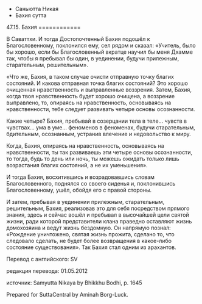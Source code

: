 









* Саньютта Никая
* Бахия сутта


47\.15\. Бахия
\=\=\=\=\=\=\=\=\=\=\=\=



В Саваттхи\. И тогда Достопочтенный Бахия подошёл к Благословенному, поклонился ему, сел рядом и сказал: «Учитель, было бы хорошо, если бы Благословенный вкратце научил бы меня Дхамме так, чтобы я пребывал бы один, в уединении, будучи прилежным, старательным, решительным»\.


«Что же, Бахия, в таком случае очисти отправную точку благих состояний\. И какова отправная точка благих состояний? Это хорошо очищенная нравственность и выправленные воззрения\. Затем, Бахия, когда твоя нравственность будет хорошо очищена, а воззрение выправлено, то, опираясь на нравственность, основываясь на нравственности, тебе следует развивать четыре основы осознанности\.


Какие четыре? Бахия, пребывай в созерцании тела в теле… чувств в чувствах… ума в уме… феноменов в феноменах, будучи старательным, бдительным, осознанным, устранив влечение и недовольство к миру\.


Когда, Бахия, опираясь на нравственность, основываясь на нравственности, ты так развиваешь эти четыре основы осознанности, то тогда, будь то день или ночь, ты можешь ожидать только лишь возрастания благих состояний, а не их уменьшения»\.


И тогда Бахия, восхитившись и возрадовавшись словам Благословенного, поднялся со своего сиденья и, поклонившись Благословенному, ушёл, обойдя его с правой стороны\.


И затем, пребывая в уединении прилежным, старательным, решительным, Бахия, реализовав это для себя посредством прямого знания, здесь и сейчас вошёл и пребывал в высочайшей цели святой жизни, ради которой представители клана праведно оставляют жизнь домохозяина и ведут жизнь бездомную\. Он напрямую познал: «Рождение уничтожено, святая жизнь прожита, сделано то, что следовало сделать, не будет более возвращения в какое\-либо состояние существования»\. Так Бахия стал одним из арахантов\.



Перевод с английского: SV


редакция перевода: 01\.05\.2012


источник: Samyutta Nikaya by Bhikkhu Bodhi, p\. 1645


Prepared for SuttaCentral by Aminah Borg\-Luck\.






